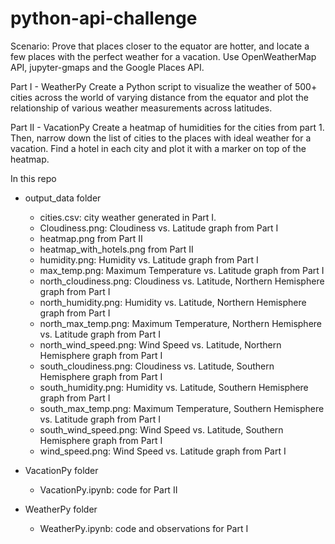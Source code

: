 # python-api-challenge

Scenario: Prove that places closer to the equator are hotter, and locate a few places with the perfect weather for a vacation. Use OpenWeatherMap API, jupyter-gmaps and the Google Places API.

Part I - WeatherPy
Create a Python script to visualize the weather of 500+ cities across the world of varying distance from the equator and plot the relationship of various weather measurements across latitudes.

Part II - VacationPy
Create a heatmap of humidities for the cities from part 1. Then, narrow down the list of cities to the places with ideal weather for a vacation. Find a hotel in each city and plot it with a marker on top of the heatmap.


In this repo
* output_data folder 
    * cities.csv: city weather generated in Part I.
    * Cloudiness.png: Cloudiness vs. Latitude graph from Part I
    * heatmap.png from Part II
    * heatmap_with_hotels.png from Part II
    * humidity.png: Humidity vs. Latitude graph from Part I
    * max_temp.png: Maximum Temperature vs. Latitude graph from Part I
    * north_cloudiness.png: Cloudiness vs. Latitude, Northern Hemisphere graph from Part I
    * north_humidity.png: Humidity vs. Latitude, Northern Hemisphere graph from Part I
    * north_max_temp.png: Maximum Temperature, Northern Hemisphere vs. Latitude graph from Part I
    * north_wind_speed.png: Wind Speed vs. Latitude, Northern Hemisphere graph from Part I
    * south_cloudiness.png: Cloudiness vs. Latitude, Southern Hemisphere graph from Part I
    * south_humidity.png: Humidity vs. Latitude, Southern Hemisphere graph from Part I
    * south_max_temp.png: Maximum Temperature, Southern Hemisphere vs. Latitude graph from Part I
    * south_wind_speed.png: Wind Speed vs. Latitude, Southern Hemisphere graph from Part I
    * wind_speed.png: Wind Speed vs. Latitude graph from Part I

* VacationPy folder 
    * VacationPy.ipynb: code for Part II

* WeatherPy folder 
    * WeatherPy.ipynb: code and observations for Part I